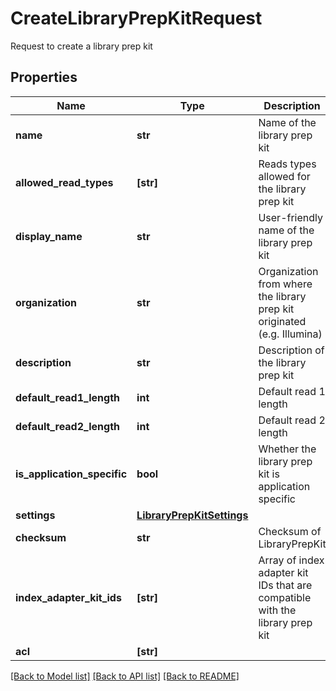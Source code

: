 # CreateLibraryPrepKitRequest

Request to create a library prep kit

## Properties
Name | Type | Description | Notes
------------ | ------------- | ------------- | -------------
**name** | **str** | Name of the library prep kit | 
**allowed_read_types** | **[str]** | Reads types allowed for the library prep kit | 
**display_name** | **str** | User-friendly name of the library prep kit | [optional] 
**organization** | **str** | Organization from where the library prep kit originated (e.g. Illumina) | [optional] 
**description** | **str** | Description of the library prep kit | [optional] 
**default_read1_length** | **int** | Default read 1 length | [optional] 
**default_read2_length** | **int** | Default read 2 length | [optional] 
**is_application_specific** | **bool** | Whether the library prep kit is application specific | [optional] 
**settings** | [**LibraryPrepKitSettings**](LibraryPrepKitSettings.md) |  | [optional] 
**checksum** | **str** | Checksum of LibraryPrepKit | [optional] 
**index_adapter_kit_ids** | **[str]** | Array of index adapter kit IDs that are compatible with the library prep kit | [optional] 
**acl** | **[str]** |  | [optional] 

[[Back to Model list]](../README.md#documentation-for-models) [[Back to API list]](../README.md#documentation-for-api-endpoints) [[Back to README]](../README.md)


